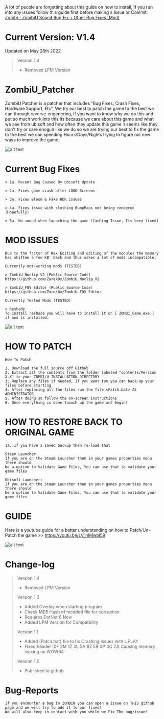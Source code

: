 A lot of people are forgetting about this guide on how to install, If you run into any issues follow this guide first before making a Issue or Commit.
[Zombi - ZombiU Sound Bug Fix + Other Bug Fixes [Mod]
](https://www.youtube.com/watch?v=LV_hlMwbl58)

# Current Version: V1.4
Updated on May 26th 2022
> Version 1.4
> * Removed LPM Version

# ZombiU_Patcher
ZombiU Patcher is a patcher that includes "Bug Fixes, Crash Fixes, Hardware Support, Etc", We try our best to patch the game to the best we can through reverse-engenering, If you want to know why
we do this and put so much work into this its because we care about this game and what we see from ubisoft and how often they update this game it seems like they don't try or care enoguh like we do
so we are trying our best to fix the game to the best we can spending Hours/Days/Nights trying to figure out new ways to improve the game.

![alt text](https://github.com/i32-Sudo/ZombiUPatcher/blob/main/media/banner.jpg?raw=true)

# Current Bug Fixes
```
> 1a. Recent Bug Caused By Ubisoft Update

> 2a. Fixes game crash after LOGO Screens

> 3a. Fixes Bloom & Fake HDR issues

> 4a. Fixes issue with clothing BumpMaps not being rendered
(Hopefully)

> 5a. No sound when launching the game (Caching Issue, Its been fixed)
```

# MOD ISSUES
```
Due to the factor of Hex Editing and editing of the modules the memory has shiften a few KB' back and thus makes a lot of mods incompatible.

Currently not-working mods (TESTED)

> ZombiU_Noclip V2 (Public Source Code)
https://github.com/Zurek0x/ZombiU_Noclip_V2

> ZombiU_FOV Editor (Public Source Code)
https://github.com/Zurek0x/ZombiU_FOV_Editor

Currently Tested Mods (TESTED)

> Reshade
To install reshade you will have to install it on [ ZOMBI_Game.exe ] if mod is installed.

```

![alt text](https://github.com/i32-Sudo/ZombiUPatcher/blob/main/media/body.jpg?raw=true)

# HOW TO PATCH
```
How To Patch

1. Download the full source off Github
2. Extract all the contents from the folder labeled "contents/Version X.X" to your ZOMBI/U INSTALLATION DIRECTORY
3. Replace any files if needed, If you want too you can back-up your files before starting
4. After replacing all the files run the file <Patch.bat> AS ADMINISTRATOR
5. After doing so follow the on-screen instructions
6. Once everything is done launch up the game and begin!
```

# HOW TO RESTORE BACK TO ORIGINAL GAME
```
1a. If you have a saved backup then re-load that

Steam Launcher:
If you are on the Steam Launcher then in your games properties menu there should
be a option to Validate Game Files, You can use that to validate your game files

Ubisoft Launcher:
If you are on the Steam Launcher then in your games properties menu there should
be a option to Validate Game Files, You can use that to validate your game files
```
# GUIDE
Here is a youtube guide for a better understanding on how to Patch/Un-Patch the game >> https://youtu.be/LV_hlMwbl58

![alt text](https://github.com/i32-Sudo/ZombiUPatcher/blob/main/media/hex.png?raw=true)

# Change-log
> Version 1.4
> * Removed LPM Version
> 
> Version 1.3
> * Added Overlay when starting program
> * Check MD5 Hash of modded file for corruption
> * Requires DotNet 6 Now
> * Added LPM Version for Compatbility
>
> Version 1.1
> * Added (Patch.bat) file to fix Crashing Issues with UPLAY
> * Fixed header (0F 2M 1Z 4L 5A 8Z 5B 0P 4Q 7J) Causing memory leaking on WOW64
>
> Version 1.0
> * Published to github

# Bug-Reports
```
If you encounter a bug in ZOMBIU you can open a issue on THIS github page and we will try to add it to our fixes!
We will also keep in contact with you while we Fix The bug/issue!
```
